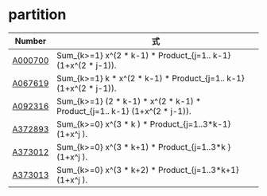 # partition

| Number | 式 |
| ----- | ----- | 
| [A000700](https://oeis.org/A000700) | Sum_{k>=1}             x^(2 * k-1) * Product_{j=1..  k-1} (1+x^(2 * j-1)).  |
| [A067619](https://oeis.org/A067619) | Sum_{k>=1}         k * x^(2 * k-1) * Product_{j=1..  k-1} (1+x^(2 * j-1)).  | 
| [A092316](https://oeis.org/A092316) | Sum_{k>=1} (2 * k-1) * x^(2 * k-1) * Product_{j=1..  k-1} (1+x^(2 * j-1)).  | 
| [A372893](https://oeis.org/A372893) | Sum_{k>=0}             x^(3 * k  ) * Product_{j=1..3*k-1} (1+x^j        ).  | 
| [A373012](https://oeis.org/A373012) | Sum_{k>=0}             x^(3 * k+1) * Product_{j=1..3*k  } (1+x^j        ).  | 
| [A373013](https://oeis.org/A373013) | Sum_{k>=0}             x^(3 * k+2) * Product_{j=1..3*k+1} (1+x^j        ).  | 
